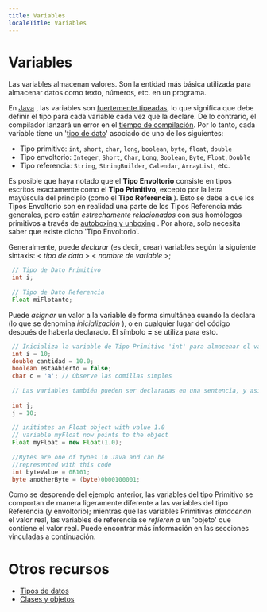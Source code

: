 ```yaml
---
title: Variables
localeTitle: Variables
---
```

# Variables

Las variables almacenan valores. Son la entidad más básica utilizada para almacenar datos como texto, números, etc. en un programa.

En [Java](https://github.com/FreeCodeCamp/FreeCodeCamp/wiki/Java) , las variables son [fuertemente tipeadas](https://en.wikipedia.org/wiki/Strong_and_weak_typing#Definitions_of_.22strong.22_or_.22weak.22), lo que significa que debe definir el tipo para cada variable cada vez que la declare. De lo contrario, el compilador lanzará un error en el [tiempo de compilación](https://en.wikipedia.org/wiki/Compile_time). Por lo tanto, cada variable tiene un '[tipo de dato](https://guide.freecodecamp.org/java/data-types)' asociado de uno de los siguientes:

*   Tipo primitivo: `int`, `short`, `char`, `long`, `boolean`, `byte`, `float`, `double`
*   Tipo envoltorio: `Integer`, `Short`, `Char`, `Long`, `Boolean`, `Byte`, `Float`, `Double`
*   Tipo referencia: `String`, `StringBuilder`, `Calendar`, `ArrayList`, etc.

Es posible que haya notado que el **Tipo Envoltorio** consiste en tipos escritos exactamente como el **Tipo Primitivo**, excepto por la letra mayúscula del principio (como el **Tipo Referencia** ). Esto se debe a que los Tipos Envoltorio son en realidad una parte de los Tipos Referencia más generales, pero están _estrechamente relacionados_ con sus homólogos primitivos a través de [autoboxing y unboxing](https://docs.oracle.com/javase/tutorial/java/data/autoboxing.html) . Por ahora, solo necesita saber que existe dicho 'Tipo Envoltorio'.

Generalmente, puede _declarar_ (es decir, crear) variables según la siguiente sintaxis: < _tipo de dato_ > < _nombre de variable_ >;

```java
 // Tipo de Dato Primitivo 
 int i; 
 
 // Tipo de Dato Referencia 
 Float miFlotante; 
```

Puede _asignar_ un valor a la variable de forma simultánea cuando la declara (lo que se denomina _inicialización_ ), o en cualquier lugar del código después de haberla declarado. El símbolo **\=** se utiliza para esto.

```java
 // Inicializa la variable de Tipo Primitivo 'int' para almacenar el valor 10 
 int i = 10; 
 double cantidad = 10.0; 
 boolean estaAbierto = false; 
 char c = 'a'; // Observe las comillas simples
 
 // Las variables también pueden ser declaradas en una sentencia, y asignarles valores despues. 
 
 int j; 
 j = 10; 
 
 // initiates an Float object with value 1.0 
 // variable myFloat now points to the object 
 Float myFloat = new Float(1.0); 
 
 //Bytes are one of types in Java and can be 
 //represented with this code 
 int byteValue = 0B101; 
 byte anotherByte = (byte)0b00100001; 
```

Como se desprende del ejemplo anterior, las variables del tipo Primitivo se comportan de manera ligeramente diferente a las variables del tipo Referencia (y envoltorio); mientras que las variables Primitivas _almacenan_ el valor real, las variables de referencia se _refieren a_ un 'objeto' que contiene el valor real. Puede encontrar más información en las secciones vinculadas a continuación.

# Otros recursos

*   [Tipos de datos](https://guide.freecodecamp.org/java/data-types)
*   [Clases y objetos](https://guide.freecodecamp.org/java/classes-and-objects)
<!--stackedit_data:
eyJoaXN0b3J5IjpbNDE3NDAyMjg3LC0yMzYxMjQ4NDAsMTU3NT
A1NjIzOSw2MjkzMzk1MjEsMTg4NjMwMzAwNywtODQ5ODkyMjcx
LC0xMDYyODM1NTMwXX0=
-->
